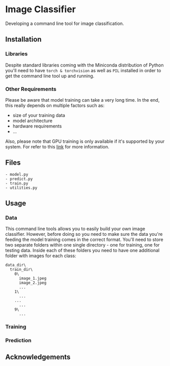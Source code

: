 # Image Classifier
Developing a command line tool for image classification.

## Installation
### Libraries
Despite standard libraries coming with the Miniconda distribution of Python you'll need to have ```torch & torchvision``` as well as ```PIL``` installed in order to get the command line tool up and running.

### Other Requirements
Please be aware that model training can take a very long time. In the end, this really depends on multiple factors such as:
- size of your training data
- model architecture
- hardware requirements
- ...

Also, please note that GPU training is only available if it's supported by your system. For refer to this [link](https://pytorch.org/tutorials/beginner/blitz/cifar10_tutorial.html#training-on-gpu) for more information. 

## Files
```
- model.py
- predict.py
- train.py
- utilities.py
```
## Usage
### Data
This command line tools allows you to easily build your own image classifier. However, before doing so you need to make sure the data you're feeding the model training comes in the correct format. You'll need to store two separate folders within one single directory - one for training, one for testing data. Inside each of these folders you need to have one additional folder with images for each class:
```
data_dir\
  train_dir\
    0\
      image_1.jpeg
      image_2.jpeg
      ...
    1\
      ...
    ...
      ...
    9\
      ...
```
### Training

### Prediction

## Acknowledgements

